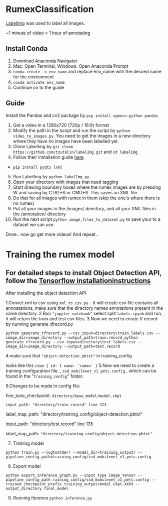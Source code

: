 # RumexClassification

[LabelImg](https://github.com/tzutalin/labelImg) was used to label all images.

~1 minute of video ≈ 1 hour of annotating

## Install Conda

1. Download [Anaconda Navigator](https://www.anaconda.com/distribution/)
2. Mac: Open Terminal, Windows: Open Anaconda Prompt
3. `conda create -n env_name` and replace env_name with the desired name for the environment
4. `conda activate env_name`
5. Continue on to the guide

## Guide

Install the Pandas and cv2 package by `pip install opencv-python pandas`

1. Get a video in a 1280x720 (720p / 16:9) format
2. Modify the path in the script and run the script by `python video_to_images.py`. You need to get the images in a new directory where they have no images have been labelled yet.
3. Clone LabelImg by `git clone https://github.com/tzutalin/labelImg.git` and `cd labelImg`
4. Follow their installation guide [here](https://github.com/tzutalin/labelImg#installation)
- `pip install pyqt5 lxml`
5. Run LabelImg by `python labelImg.py`
6. Open your directory with images that need tagging
7. Start drawing boundary boxes where the rumex images are by pressing W and saving by CTRL+S or CMD+S. This saves an XML file.
8. Do that for all images with rumex in them (skip the one's where there is no rumex)
9. Put all your images in the /images/ directory, and all your XML files in the /annotation/ directory
10. Run the next script `python image_files_to_dataset.py` to save your to a dataset we can use.

Done.. now go get more videos! And repeat..

# Training the rumex model

## For detailed steps to install Object Detection API, follow the [Tensorflow installationinstructions](https://github.com/chandyalex/RumexClassification/blob/master/installation.md)

After installing the object detection API 

1.Convet xml to csv using `xml_to_csv.py` - It will create csv file contains all annoatations, make sure that the directory names annotations present in the same directory.
2.Run `"jupyter-notebook"` select split `labels.ipynb` and run, it will return the train and test csv files.
3.Now we need to create tf record by nunning generate_tfrecord.py 

`python generate_tfrecord.py --csv_input=directory\train_labels.csv --image_dir=image_directory --output_path=train.record
python generate_tfrecord.py --csv_input=directory\test_labels.csv --image_dir=image_directory --output_path=test.record`


4.make sure that `"object-detection.pbtxt"` in training_config

looks like this
`
item {
  id: 1
  name: 'rumex'
}
`
5.Now we need to create a training configuration file. , `ssd_mobilenet_v1_pets.config` , which can be found in the "`training_config`" folder.

6.Changes to be made in config file:

fine_tune_checkpoint: `directory/base_model/model.ckpt`

`input_path: "directory/train.record" line 123`

label_map_path: "directory/training_config/object-detection.pbtxt"

input_path: "directory/test.record" line 135

label_map_path: `"directory/training_config/object-detection.pbtxt"`


7. Training model

`python train.py --logtostderr --model_dir=training_output/ --pipeline_config_path=training_config/ssd_mobilenet_v1_pets.config`

8. Export model

`python export_inference_graph.py --input_type image_tensor --pipeline_config_path raining_config/ssd_mobilenet_v1_pets.config --trained_checkpoint_prefix training_output/model.ckpt-XXXX --output_directory final_model`

9. Running iference `python inference.py`

